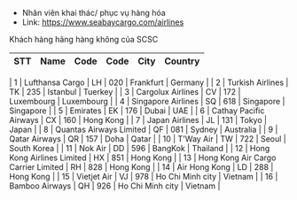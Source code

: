 - Nhân viên khai thác/ phục vụ hàng hóa
- Link: https://www.seabaycargo.com/airlines

Khách hàng hãng hàng không của SCSC

| STT | Name | Code | Code | City | Country |
| --- | ---- | ---- | ---- | ---- | ------- |

| 1 | Lufthansa Cargo | LH | 020 | Frankfurt | Germany |
| 2 | Turkish Airlines | TK | 235 | Istanbul | Tuerkey |
| 3 | Cargolux Airlines | CV | 172 | Luxembourg | Luxembourg |
| 4 | Singapore Airlines | SQ | 618 | Singapore | Singapore |
| 5 | Emirates | EK | 176 | Dubai | UAE |
| 6 | Cathay Pacific Airways | CX | 160 | Hong Kong |
| 7 | Japan Airlines | JL | 131 | Tokyo | Japan |
| 8 | Quantas Airways Limited | QF | 081 | Sydney | Australia |
| 9 | Qatar Airways | QR | 157 | Doha | Qatar |
| 10 | T'Way Air | TW | 722 | Seoul | South Korea |
| 11 | Nok Air | DD | 596 | BangKok | Thailand |
| 12 | Hong Kong Airlines Limited | HX | 851 | Hong Kong |
| 13 | Hong Kong Air Cargo Carrier Limited | RH | 828 | Hong Kong |
| 14 | Air Hong Kong | LD | 288 | Hong Kong |
| 15 | Vietjet Air | VJ | 978 | Ho Chi Minh city | Vietnam |
| 16 | Bamboo Airways | QH | 926 | Ho Chi Minh city | Vietnam |
